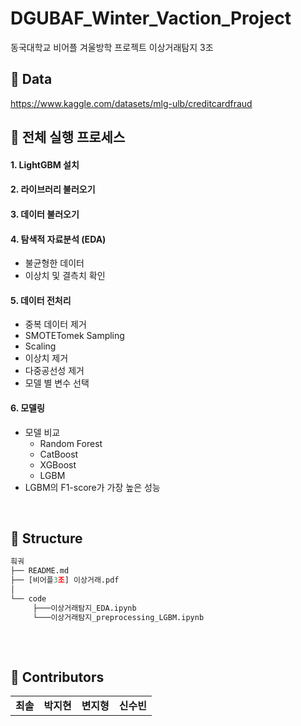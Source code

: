 # DGUBAF_Winter_Vaction_Project
 동국대학교 비어플 겨울방학 프로젝트 이상거래탐지 3조

## 📌 Data
https://www.kaggle.com/datasets/mlg-ulb/creditcardfraud

## 📌 전체 실행 프로세스
#### 1. LightGBM 설치
#### 2. 라이브러리 불러오기   
#### 3. 데이터 불러오기
#### 4. 탐색적 자료분석 (EDA)
  - 불균형한 데이터
  - 이상치 및 결측치 확인

#### 5. 데이터 전처리 
  - 중복 데이터 제거
  - SMOTETomek Sampling
  - Scaling
  - 이상치 제거
  - 다중공선성 제거
  - 모델 별 변수 선택

#### 6. 모델링
  - 모델 비교
    - Random Forest
    - CatBoost
    - XGBoost
    - LGBM
  - LGBM의 F1-score가 가장 높은 성능

<br>

## 📌 Structure
```python
훠궈  
├── README.md
├── [비어플3조] 이상거래.pdf
│          
└── code
     ├───이상거래탐지_EDA.ipynb
     └───이상거래탐지_preprocessing_LGBM.ipynb
    
```
<br>


## 📌 Contributors
<table>
  <tr>
    <td align="center"><b>최솔</b></sub></td>
    <td align="center"><b>박지현</b></sub></td>
    <td align="center"><b>변지형</b></sub></td>
    <td align="center"><b>신수빈</b></sub></td>
</table>
